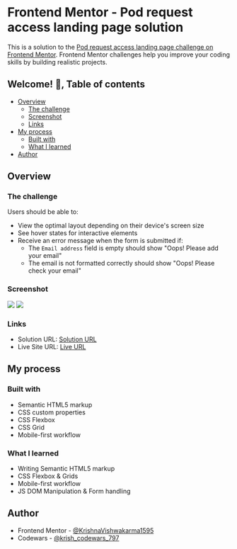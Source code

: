 # Frontend Mentor - Pod request access landing page solution

This is a solution to the [Pod request access landing page challenge on Frontend Mentor](https://www.frontendmentor.io/challenges/pod-request-access-landing-page-eyTmdkLSG). Frontend Mentor challenges help you improve your coding skills by building realistic projects. 

## Welcome! 👋, Table of contents

- [Overview](#overview)
  - [The challenge](#the-challenge)
  - [Screenshot](#screenshot)
  - [Links](#links)
- [My process](#my-process)
  - [Built with](#built-with)
  - [What I learned](#what-i-learned)  
- [Author](#author)

## Overview

### The challenge

Users should be able to:

- View the optimal layout depending on their device's screen size
- See hover states for interactive elements
- Receive an error message when the form is submitted if:
  - The `Email address` field is empty should show "Oops! Please add your email"
  - The email is not formatted correctly should show "Oops! Please check your email"

### Screenshot

![](./screenshot-ping-desktop.png)
![](./screenshot-ping-mobile.png)

### Links

- Solution URL: [Solution URL](https://www.frontendmentor.io/solutions/responsive-ping-single-column-coming-soon-page-7WQ9AjaFmv)
- Live Site URL: [Live URL](https://krishnavishwakarma1595.github.io/frontend-mentor/Newbie/ping-coming-soon-page/)

## My process

### Built with

- Semantic HTML5 markup
- CSS custom properties
- CSS Flexbox
- CSS Grid
- Mobile-first workflow

### What I learned

- Writing Semantic HTML5 markup
- CSS Flexbox & Grids
- Mobile-first workflow
- JS DOM Manipulation & Form handling

## Author

- Frontend Mentor - [@KrishnaVishwakarma1595](https://www.frontendmentor.io/profile/KrishnaVishwakarma1595)
- Codewars - [@krish_codewars_797](https://www.codewars.com/users/krish_codewars_797)